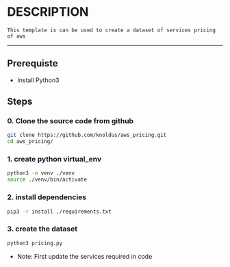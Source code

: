 # DESCRIPTION

    This template is can be used to create a dataset of services pricing of aws
---

## Prerequiste

* Install Python3

## Steps

### 0. Clone the source code from github

```bash
git clone https://github.com/knoldus/aws_pricing.git
cd aws_pricing/
```

### 1. create python virtual_env

```bash
python3 -m venv ./venv
source ./venv/bin/activate
```

### 2. install dependencies

```bash
pip3 -r install ./requirements.txt
```

### 3. create the dataset

```bash
python3 pricing.py
```

* Note: First update the services required in code
